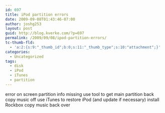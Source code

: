 ```yaml
---
id: 697
title: iPod partition errors
date: 2009-09-08T01:43:46-07:00
author: joshg253
layout: post
guid: http://blog.kverke.com/?p=697
permalink: /2009/09/08/ipod-partition-errors/
tc-thumb-fld:
  - 'a:2:{s:9:"_thumb_id";b:0;s:11:"_thumb_type";s:10:"attachment";}'
categories:
  - Uncategorized
tags:
  - disk
  - iPod
  - iTunes
  - partition
---
```

error on screen
partition info missing
use tool to get main partition back
copy music off
use iTunes to restore iPod (and update if necessary)
install Rockbox
copy music back over